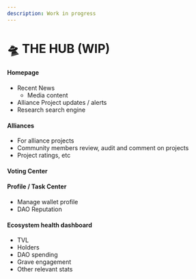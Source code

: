 ```yaml
---
description: Work in progress
---
```


# 🛸 THE HUB (WIP)

#### Homepage

* Recent News
  * Media content
* Alliance Project updates / alerts
* Research search engine

#### Alliances

* For alliance projects
* Community members review, audit and comment on projects
* Project ratings, etc

#### Voting Center

#### Profile / Task Center

* Manage wallet profile
* DAO Reputation

#### Ecosystem health dashboard

* TVL
* Holders
* DAO spending
* Grave engagement
* Other relevant stats



